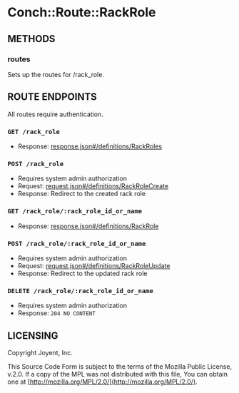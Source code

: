 # Conch::Route::RackRole

## METHODS

### routes

Sets up the routes for /rack\_role.

## ROUTE ENDPOINTS

All routes require authentication.

### `GET /rack_role`

- Response: [response.json#/definitions/RackRoles](../json-schema/response.json#/definitions/RackRoles)

### `POST /rack_role`

- Requires system admin authorization
- Request: [request.json#/definitions/RackRoleCreate](../json-schema/request.json#/definitions/RackRoleCreate)
- Response: Redirect to the created rack role

### `GET /rack_role/:rack_role_id_or_name`

- Response: [response.json#/definitions/RackRole](../json-schema/response.json#/definitions/RackRole)

### `POST /rack_role/:rack_role_id_or_name`

- Requires system admin authorization
- Request: [request.json#/definitions/RackRoleUpdate](../json-schema/request.json#/definitions/RackRoleUpdate)
- Response: Redirect to the updated rack role

### `DELETE /rack_role/:rack_role_id_or_name`

- Requires system admin authorization
- Response: `204 NO CONTENT`

## LICENSING

Copyright Joyent, Inc.

This Source Code Form is subject to the terms of the Mozilla Public License,
v.2.0. If a copy of the MPL was not distributed with this file, You can obtain
one at [http://mozilla.org/MPL/2.0/](http://mozilla.org/MPL/2.0/).
